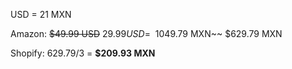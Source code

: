 USD = 21 MXN

Amazon: ~~$49.99 USD~~ $29.99 USD = ~~$1049.79 MXN~~ $629.79 MXN

Shopify: 629.79/3 = **$209.93 MXN**